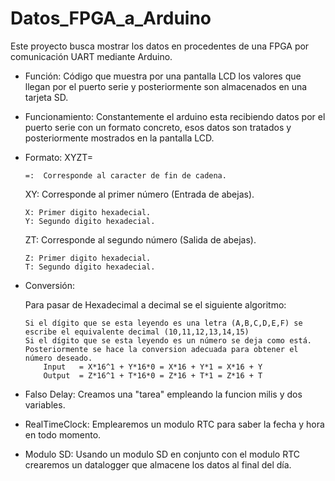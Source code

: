 # Datos_FPGA_a_Arduino
Este proyecto busca mostrar los datos en procedentes de una FPGA por comunicación UART mediante Arduino.
- Función:        Código que muestra por una pantalla LCD los valores que llegan por el puerto serie y posteriormente
                  son almacenados en una tarjeta SD.
  
- Funcionamiento: Constantemente el arduino esta recibiendo datos por el puerto serie con un formato 
                  concreto, esos datos son tratados y posteriormente mostrados en la pantalla LCD.
                  
- Formato:        XYZT=

      =:  Corresponde al caracter de fin de cadena.

  XY: Corresponde al primer número (Entrada de abejas).

      X: Primer digito hexadecial.
      Y: Segundo digito hexadecial.

  ZT: Corresponde al segundo número (Salida de abejas).

      Z: Primer digito hexadecial.
      T: Segundo digito hexadecial.
                
- Conversión:

  Para pasar de Hexadecimal a decimal se el siguiente algoritmo:

      Si el dígito que se esta leyendo es una letra (A,B,C,D,E,F) se escribe el equivalente decimal (10,11,12,13,14,15)
      Si el dígito que se esta leyendo es un número se deja como está.
      Posteriormente se hace la conversion adecuada para obtener el número deseado.
          Input   = X*16^1 + Y*16*0 = X*16 + Y*1 = X*16 + Y
          Output  = Z*16^1 + T*16*0 = Z*16 + T*1 = Z*16 + T
  
- Falso Delay:    Creamos una "tarea" empleando la funcion milis y dos variables.

- RealTimeClock:  Emplearemos un modulo RTC para saber la fecha y hora en todo momento.

- Modulo SD:      Usando un modulo SD en conjunto con el modulo RTC crearemos un datalogger que almacene los datos al final del día.
